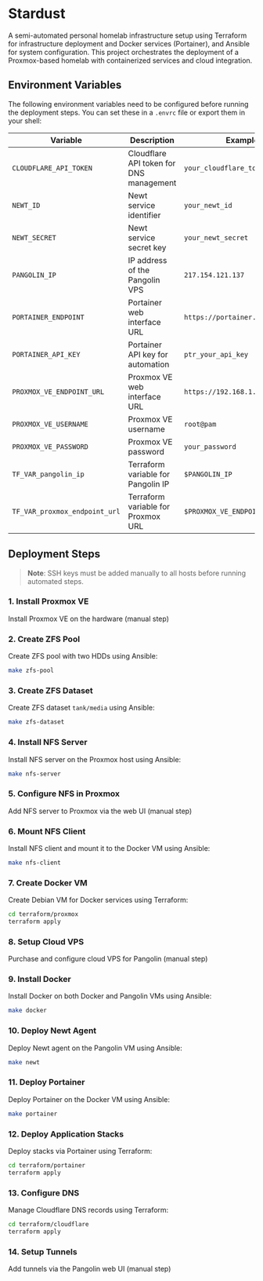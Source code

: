 # Stardust

A semi-automated personal homelab infrastructure setup using Terraform for infrastructure deployment and Docker services (Portainer), and Ansible for system configuration. This project orchestrates the deployment of a Proxmox-based homelab with containerized services and cloud integration.

## Environment Variables

The following environment variables need to be configured before running the deployment steps. You can set these in a `.envrc` file or export them in your shell:

| Variable                      | Description                             | Example                         |
| ----------------------------- | --------------------------------------- | ------------------------------- |
| `CLOUDFLARE_API_TOKEN`        | Cloudflare API token for DNS management | `your_cloudflare_token`         |
| `NEWT_ID`                     | Newt service identifier                 | `your_newt_id`                  |
| `NEWT_SECRET`                 | Newt service secret key                 | `your_newt_secret`              |
| `PANGOLIN_IP`                 | IP address of the Pangolin VPS          | `217.154.121.137`               |
| `PORTAINER_ENDPOINT`          | Portainer web interface URL             | `https://portainer.example.com` |
| `PORTAINER_API_KEY`           | Portainer API key for automation        | `ptr_your_api_key`              |
| `PROXMOX_VE_ENDPOINT_URL`     | Proxmox VE web interface URL            | `https://192.168.1.35:8006/`    |
| `PROXMOX_VE_USERNAME`         | Proxmox VE username                     | `root@pam`                      |
| `PROXMOX_VE_PASSWORD`         | Proxmox VE password                     | `your_password`                 |
| `TF_VAR_pangolin_ip`          | Terraform variable for Pangolin IP      | `$PANGOLIN_IP`                  |
| `TF_VAR_proxmox_endpoint_url` | Terraform variable for Proxmox URL      | `$PROXMOX_VE_ENDPOINT_URL`      |

## Deployment Steps

> **Note**: SSH keys must be added manually to all hosts before running automated steps.

### 1. Install Proxmox VE

Install Proxmox VE on the hardware (manual step)

### 2. Create ZFS Pool

Create ZFS pool with two HDDs using Ansible:

```bash
make zfs-pool
```

### 3. Create ZFS Dataset

Create ZFS dataset `tank/media` using Ansible:

```bash
make zfs-dataset
```

### 4. Install NFS Server

Install NFS server on the Proxmox host using Ansible:

```bash
make nfs-server
```

### 5. Configure NFS in Proxmox

Add NFS server to Proxmox via the web UI (manual step)

### 6. Mount NFS Client

Install NFS client and mount it to the Docker VM using Ansible:

```bash
make nfs-client
```

### 7. Create Docker VM

Create Debian VM for Docker services using Terraform:

```bash
cd terraform/proxmox
terraform apply
```

### 8. Setup Cloud VPS

Purchase and configure cloud VPS for Pangolin (manual step)

### 9. Install Docker

Install Docker on both Docker and Pangolin VMs using Ansible:

```bash
make docker
```

### 10. Deploy Newt Agent

Deploy Newt agent on the Pangolin VM using Ansible:

```bash
make newt
```

### 11. Deploy Portainer

Deploy Portainer on the Docker VM using Ansible:

```bash
make portainer
```

### 12. Deploy Application Stacks

Deploy stacks via Portainer using Terraform:

```bash
cd terraform/portainer
terraform apply
```

### 13. Configure DNS

Manage Cloudflare DNS records using Terraform:

```bash
cd terraform/cloudflare
terraform apply
```

### 14. Setup Tunnels

Add tunnels via the Pangolin web UI (manual step)
